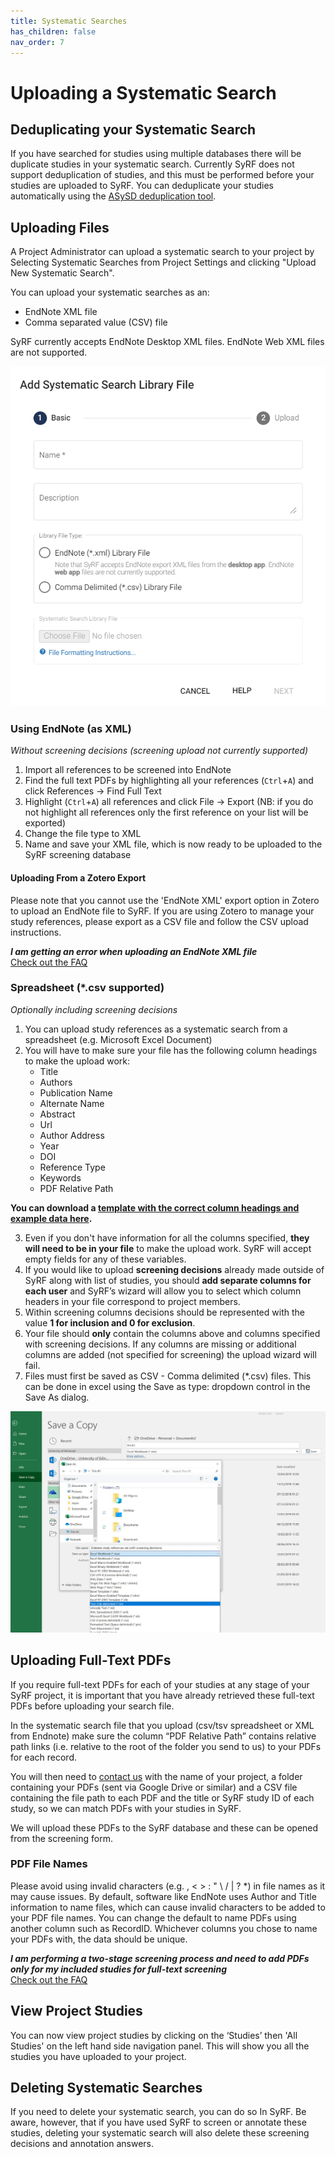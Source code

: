 ```yaml
---
title: Systematic Searches
has_children: false
nav_order: 7
---
```


# Uploading a Systematic Search

## Deduplicating your Systematic Search
If you have searched for studies using multiple databases there will be duplicate studies in your systematic search. Currently SyRF does not support deduplication of studies, and this must be performed before your studies are uploaded to SyRF. You can deduplicate your studies automatically using the [ASySD deduplication tool](https://camarades.shinyapps.io/RDedup/).

## Uploading Files	
A Project Administrator can upload a systematic search to your project by Selecting Systematic Searches from Project Settings and clicking "Upload New Systematic Search".
	
You can upload your systematic searches as an:

* EndNote XML file
* Comma separated value (CSV) file

SyRF currently accepts EndNote Desktop XML files. EndNote Web XML files are not supported.

![alttext](figs/Fig_Upload_search.png)

### Using EndNote (as XML)
*Without screening decisions (screening upload not currently supported)*

1. Import all references to be screened into EndNote 
2. Find the full text PDFs by highlighting all your references (`Ctrl`+`A`) and click References -> Find Full Text
3. Highlight (`Ctrl`+`A`) all references and click File -> Export (NB: if you do not highlight all references only the first reference on your list will be exported) 
4. Change the file type to XML 
5. Name and save your XML file, which is now ready to be uploaded to the SyRF screening database

#### Uploading From a Zotero Export
Please note that you cannot use the  'EndNote XML' export option in Zotero to upload an EndNote file to SyRF. If you are using Zotero to manage your study references, please export as a CSV file and follow the CSV upload instructions.

**_I am getting an error when uploading an EndNote XML file_**<br/>
[Check out the FAQ](https://syrf.org.uk/faq)

### Spreadsheet (\*.csv supported)
*Optionally including screening decisions*

1. You can upload study references as a systematic search from a spreadsheet (e.g. Microsoft Excel Document)  
2. You will have to make sure your file has the following column headings to make the upload work: 
    * Title
    * Authors
    * Publication Name
    * Alternate Name
    * Abstract
    * Url
    * Author Address
    * Year
    * DOI
    * Reference Type
    * Keywords
    * PDF Relative Path

**You can download a [template with the correct column headings and example data here](https://syrf.org.uk/assets/pdfs/Systematic_search_instructions.html).**

3. Even if you don't have information for all the columns specified, **they will need to be in your file** to make the upload work. SyRF will accept empty fields for any of these variables.
4. If you would like to upload **screening decisions** already made outside of SyRF along with list of studies, you should **add separate columns for each user** and SyRF’s wizard will allow you to select which column headers in your file correspond to project members.
5. Within screening columns decisions should be represented with the value **1 for inclusion and 0 for exclusion**.
6. Your file should **only** contain the columns above and columns specified with screening decisions. If any columns are missing or additional columns are added (not specified for screening) the upload wizard will fail. 
7. Files must first be saved as CSV - Comma delimited (\*.csv) files. This can be done in excel using the Save as type: dropdown control in the Save As dialog. 

![alttext](figs/save_csv.png)

## Uploading Full-Text PDFs
If you require full-text PDFs for each of your studies at any stage of your SyRF project, it is important that you have already retrieved these full-text PDFs before uploading your search file.


In the systematic search file that you upload (csv/tsv spreadsheet or XML from Endnote) make sure the column “PDF Relative Path” contains relative path links (i.e. relative to the root of the folder you send to us) to your PDFs for each record.

You will then need to [contact us](syrf.info@ed.ac.uk) with the name of your project, a folder containing your PDFs (sent via Google Drive or similar) and a CSV file containing the file path to each PDF and the title or SyRF study ID of each study, so we can match PDFs with your studies in SyRF. 

We will upload these PDFs to the SyRF database and these can be opened from the screening form.

### PDF File Names
Please avoid using invalid characters (e.g. , < > : " \\ / | ? \*) in file names as it may cause issues. By default, software like EndNote uses Author and Title information to name files, which can cause invalid characters to be added to your PDF file names. You can change the default to name PDFs using another column such as RecordID. Whichever columns you chose to name your PDFs with, the data should be unique.

**_I am performing a two-stage screening process and need to add PDFs only for my included studies for full-text screening_**<br/>
[Check out the FAQ](https://syrf.org.uk/faq)

## View Project Studies
You can now view project studies by clicking on the ‘Studies’ then 'All Studies' on the left hand side navigation panel. This will show you all the studies you have uploaded to your project.

## Deleting Systematic Searches
If you need to delete your systematic search, you can do so In SyRF. Be aware, however, that if you have used SyRF to screen or annotate these studies, deleting your systematic search will also delete these screening decisions and annotation answers.
